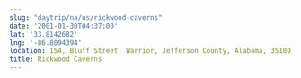 ```yaml
---
slug: "daytrip/na/us/rickwood-caverns"
date: '2001-01-30T04:37:00'
lat: '33.8142682'
lng: '-86.8094394'
location: 154, Bluff Street, Warrior, Jefferson County, Alabama, 35180, United States
title: Rickwood Caverns
---
```



